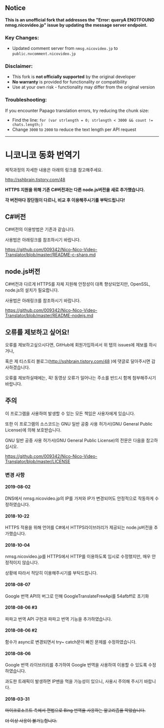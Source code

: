 ## Notice

**This is an unofficial fork that addresses the "Error: queryA ENOTFOUND nmsg.nicovideo.jp" issue by updating the message server endpoint.**

### Key Changes:
- Updated comment server from `nmsg.nicovideo.jp` to `public.nvcomment.nicovideo.jp`

### Disclaimer:
- This fork is **not officially supported** by the original developer
- **No warranty** is provided for functionality or compatibility
- Use at your own risk - functionality may differ from the original version

### Troubleshooting:
If you encounter Papago translation errors, try reducing the chunk size:
- Find the line: `for (var strlength = 0; strlength < 3000 && count != chats.length;)`
- Change `3000` to `2000` to reduce the text length per API request
---

# 니코니코 동화 번역기

제작과정의 자세한 내용은 아래의 링크를 참고해주세요.

http://sshbrain.tistory.com/48

**HTTPS 지원을 위해 기존 C#버전과는 다른 node.js버전을 새로 추가했습니다.**

**각 버전마다 장단점이 다르니, 비교 후 이용해주시기를 부탁드립니다!**

## C#버전

C#버전의 이용방법은 기존과 같습니다.

사용법은 아래링크를 참조하시기 바랍니다.

https://github.com/009342/Nico-Nico-Video-Translator/blob/master/README-c-sharp.md

## node.js버전

C#버전과 다르게 HTTPS를 자체 지원해 안정성이 대폭 향상되었지만, OpenSSL, node.js의 설치가 필요합니다.

사용법은 아래링크를 참조하시기 바랍니다.

https://github.com/009342/Nico-Nico-Video-Translator/blob/master/README-nodejs.md

## 오류를 제보하고 싶어요!

오류를 제보하고싶으시다면, GitHub에 회원가입하셔서 위 탭의 issues에 제보를 하시거나,

혹은 제 티스토리 블로그(http://sshbrain.tistory.com/48 )에 댓글로 달아주시면 감사하겠습니다.

오류를 제보하실때에는, 꼭! 동영상 오류가 일어나는 주소를 반드시 함께 첨부해주시기 바랍니다.

## 주의

이 프로그램을 사용하여 발생할 수 있는 모든 책임은 사용자에게 있습니다.

또한 이 프로그램의 소스코드는 GNU 일반 공중 사용 허가서(GNU General Public License)에 의해 보호받습니다.

GNU 일반 공중 사용 허가서(GNU General Public License)의 전문은 다음을 참고하십시오.

https://github.com/009342/Nico-Nico-Video-Translator/blob/master/LICENSE

### 변경 사항

#### 2019-08-02

DNS에서 nmsg.nicovideo.jp의 IP를 가져와 IP가 변경되어도 안정적으로 작동하게 수정하였습니다.

#### 2018-10-22

HTTPS 적용을 위해 언어를 C#에서 HTTPS라이브러리가 제공되는 node.js버전을 추가했습니다.

#### 2018-10-04

nmsg.nicovideo.jp를 HTTPS에서 HTTP를 이용하도록 임시로 수정했지만, 매우 안정적이지 않습니다.

상황에 따라서 적당히 이용해주시기를 부탁드립니다.

#### 2018-08-07

Google 번역 API의 버그로 인해 GoogleTranslateFreeApi를 54afbff로 초기화

#### 2018-08-06 #3

파파고 번역 API 구현과 파파고 번역 기능을 추가하였습니다.

#### 2018-08-06 #2

함수가 async로 변경되면서 try~ catch문이 빠진 문제를 수정하였습니다.

#### 2018-08-06 

Google 번역 라이브러리를 추가하여 Google 번역을 사용하여 이용할 수 있도록 수정하였습니다.

과도한 트래픽이 발생하면 IP밴을 먹을 가능성이 있으니, 사용시 주의해 주시기 바랍니다.

#### 2018-03-31

~~마이크로소프트 측에서 편법으로 Bing 번역을 사용하는 알고리즘을 막았습니다.~~

~~더 이상 사용이 불가능합니다.~~


